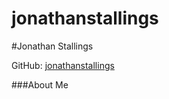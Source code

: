jonathanstallings
===========
#Jonathan Stallings

GitHub: [jonathanstallings](https://github.com/jonathanstallings)

###About Me

